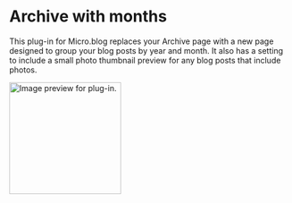 # Archive with months

This plug-in for Micro.blog replaces your Archive page with a new page designed to group your blog posts by year and month. It also has a setting to include a small photo thumbnail preview for any blog posts that include photos.

<img src="https://raw.githubusercontent.com/microdotblog/plugin-archive-months/main/image.png" width="200" height="200" alt="Image preview for plug-in.">
